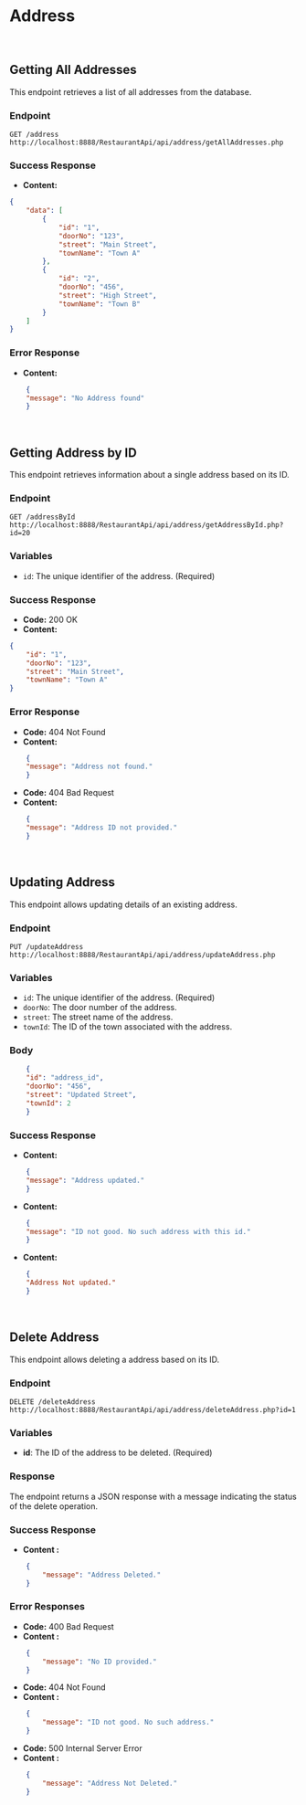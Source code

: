 # Address

<br>

## Getting All Addresses

This endpoint retrieves a list of all addresses from the database.

### Endpoint

`GET /address` `http://localhost:8888/RestaurantApi/api/address/getAllAddresses.php`

### Success Response

- **Content:** 
```json
{
    "data": [
        {
            "id": "1",
            "doorNo": "123",
            "street": "Main Street",
            "townName": "Town A"
        },
        {
            "id": "2",
            "doorNo": "456",
            "street": "High Street",
            "townName": "Town B"
        }
    ]
}
```
### Error Response

- **Content:** 
```json
    {
    "message": "No Address found"
    }
```

<br>

## Getting Address by ID

This endpoint retrieves information about a single address based on its ID.

### Endpoint

`GET /addressById` `http://localhost:8888/RestaurantApi/api/address/getAddressById.php?id=20`

### Variables

- `id`: The unique identifier of the address. (Required)

### Success Response

- **Code:** 200 OK
- **Content:** 

```json
{
    "id": "1",
    "doorNo": "123",
    "street": "Main Street",
    "townName": "Town A"
}
```

### Error Response

- **Code:** 404 Not Found
- **Content:**
```json
    {
    "message": "Address not found."
    }
```

- **Code:** 404 Bad Request
- **Content:**
```json
    {
    "message": "Address ID not provided."
    }
```

<br>

## Updating Address

This endpoint allows updating details of an existing address.

### Endpoint

`PUT /updateAddress` `http://localhost:8888/RestaurantApi/api/address/updateAddress.php`

### Variables

- `id`: The unique identifier of the address. (Required)
- `doorNo`: The door number of the address.
- `street`: The street name of the address.
- `townId`: The ID of the town associated with the address.

### Body

```json
    {
    "id": "address_id",
    "doorNo": "456",
    "street": "Updated Street",
    "townId": 2
    }
```

### Success Response

- **Content:**
```json
    {
    "message": "Address updated."
    }
```

- **Content:**
```json
    {
    "message": "ID not good. No such address with this id."
    }
```

- **Content:**
```json
    {
    "Address Not updated."
    }
```

<br>

## Delete Address

This endpoint allows deleting a address based on its ID.

### Endpoint

`DELETE /deleteAddress` `http://localhost:8888/RestaurantApi/api/address/deleteAddress.php?id=1`

### Variables

- **id**: The ID of the address to be deleted. (Required)

### Response

The endpoint returns a JSON response with a message indicating the status of the delete operation.

### Success Response

- **Content :** 

```json
    {
        "message": "Address Deleted."
    }
```

### Error Responses

- **Code:** 400 Bad Request
- **Content :** 
 
```json
    {
        "message": "No ID provided."
    }
```

- **Code:** 404 Not Found
- **Content :** 
 
```json
    {
        "message": "ID not good. No such address."
    }
```

- **Code:** 500 Internal Server Error
- **Content :** 
 
```json
    {
        "message": "Address Not Deleted."
    }
```